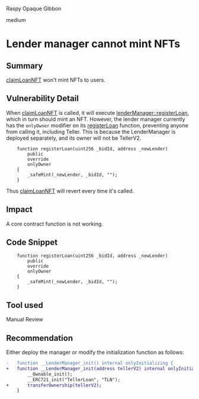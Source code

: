 Raspy Opaque Gibbon

medium

# Lender manager cannot mint NFTs

## Summary
[claimLoanNFT](https://github.com/sherlock-audit/2024-04-teller-finance/blob/main/teller-protocol-v2-audit-2024/packages/contracts/contracts/TellerV2.sol#L578) won't mint NFTs to users.

## Vulnerability Detail
When [claimLoanNFT](https://github.com/sherlock-audit/2024-04-teller-finance/blob/main/teller-protocol-v2-audit-2024/packages/contracts/contracts/TellerV2.sol#L578) is called, it will execute [lenderManager::registerLoan](https://github.com/sherlock-audit/2024-04-teller-finance/blob/main/teller-protocol-v2-audit-2024/packages/contracts/contracts/TellerV2.sol#L593), which in turn should mint an NFT. However, the lender manager currently has the `onlyOwner` modifier on its [registerLoan](https://github.com/sherlock-audit/2024-04-teller-finance/blob/main/teller-protocol-v2-audit-2024/packages/contracts/contracts/LenderManager.sol#L40) function, preventing anyone from calling it, including Teller. This is because the LenderManager is deployed separately, and its owner will not be TellerV2.

```solidity
    function registerLoan(uint256 _bidId, address _newLender)
        public
        override
        onlyOwner
    {
        _safeMint(_newLender, _bidId, "");
    }
```
Thus [claimLoanNFT](https://github.com/sherlock-audit/2024-04-teller-finance/blob/main/teller-protocol-v2-audit-2024/packages/contracts/contracts/TellerV2.sol#L578) will revert every time it's called.
## Impact
A core contract function is not working.

## Code Snippet

```solidity
    function registerLoan(uint256 _bidId, address _newLender)
        public
        override
        onlyOwner
    {
        _safeMint(_newLender, _bidId, "");
    }
```

## Tool used
Manual Review

## Recommendation
Either deploy the manager or modify the initialization function as follows:

```diff
-   function __LenderManager_init() internal onlyInitializing {
+   function __LenderManager_init(address tellerV2) internal onlyInitializing {
        __Ownable_init();
        __ERC721_init("TellerLoan", "TLN");
+       transferOwnership(tellerV2);
    }
```